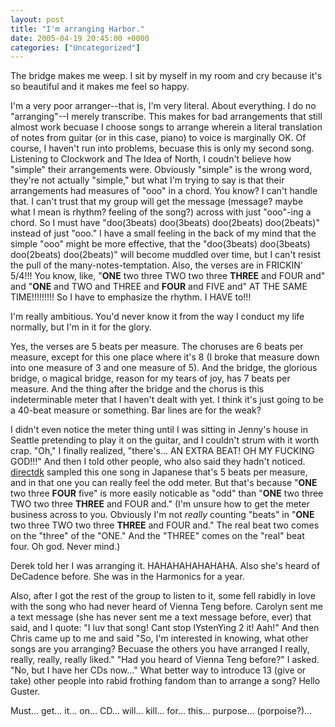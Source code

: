 ```yaml
---
layout: post
title: "I'm arranging Harbor."
date: 2005-04-19 20:45:00 +0000
categories: ["Uncategorized"]
---
```


The bridge makes me weep. I sit by myself in my room and cry because it's so beautiful and it makes me feel so happy.

I'm a very poor arranger--that is, I'm very literal. About everything. I do no "arranging"--I merely transcribe. This makes for bad arrangements that still almost work becuase I choose songs to arrange wherein a literal translation of notes from guitar (or in this case, piano) to voice is marginally OK. Of course, I haven't run into problems, becuase this is only my second song. Listening to Clockwork and The Idea of North, I coudn't believe how "simple" their arrangements were. Obviously "simple" is the wrong word, they're not actually "simple," but what I'm trying to say is that their arrangements had measures of "ooo" in a chord. You know? I can't handle that. I can't trust that my group will get the message (message? maybe what I mean is rhythm? feeling of the song?) across with just "ooo"-ing a chord. So I must have "doo(3beats) doo(3beats) doo(2beats) doo(2beats)" instead of just "ooo." I have a small feeling in the back of my mind that the simple "ooo" might be more effective, that the "doo(3beats) doo(3beats) doo(2beats) doo(2beats)" will become muddled over time, but I can't resist the pull of the many-notes-temptation. Also, the verses are in FRICKIN' 5/4!!! You know, like, "**ONE** two three TWO two three **THREE** and FOUR and" and "**ONE** and TWO and THREE and **FOUR** and FIVE and" AT THE SAME TIME!!!!!!!!! So I have to emphasize the rhythm. I HAVE to!!! 

I'm really ambitious. You'd never know it from the way I conduct my life normally, but I'm in it for the glory.

Yes, the verses are 5 beats per measure. The choruses are 6 beats per measure, except for this one place where it's 8 (I broke that measure down into one measure of 3 and one measure of 5). And the bridge, the glorious bridge, o magical bridge, reason for my tears of joy, has 7 beats per measure. And the thing after the bridge and the chorus is this indeterminable meter that I haven't dealt with yet. I think it's just going to be a 40-beat measure or something. Bar lines are for the weak? 

I didn't even notice the meter thing until I was sitting in Jenny's house in Seattle pretending to play it on the guitar, and I couldn't strum with it worth crap. "Oh," I finally realized, "there's... AN EXTRA BEAT! OH MY FUCKING GOD!!!" And then I told other people, who also said they hadn't noticed. [directdk](http://directdk.livejournal.com/) sampled this one song in Japanese that's 5 beats per measure, and in that one you can really feel the odd meter. But that's because "**ONE** two three **FOUR** five" is more easily noticable as "odd" than "**ONE** two three TWO two three **THREE** and FOUR and." (I'm unsure how to get the meter business across to you. Obviously I'm not *really* counting "beats" in "**ONE** two three TWO two three **THREE** and FOUR and." The real beat two comes on the "three" of the "ONE." And the "THREE" comes on the "real" beat four. Oh god. Never mind.)

Derek told her I was arranging it. HAHAHAHAHAHAHA. Also she's heard of DeCadence before. She was in the Harmonics for a year.

Also, after I got the rest of the group to listen to it, some fell rabidly in love with the song who had never heard of Vienna Teng before. Carolyn sent me a text message (she has never sent me a text message before, ever) that said, and I quote: "I luv that song! Cant stop lYstenYing 2 it! Aah!" And then Chris came up to me and said "So, I'm interested in knowing, what other songs are you arranging? Becuase the others you have arranged I really, really, really, really liked." "Had you heard of Vienna Teng before?" I asked. "No, but I have her CDs now..." What better way to introduce 13 (give or take) other people into rabid frothing fandom than to arrange a song? Hello Guster.

Must... get... it... on... CD... will... kill... for... this... purpose... (porpoise?)...
